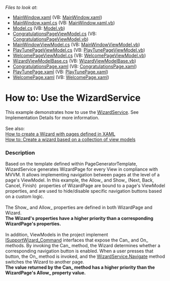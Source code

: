 <!-- default file list -->
*Files to look at*:

* [MainWindow.xaml](./CS/VM-DrivenWizard/MainWindow.xaml) (VB: [MainWindow.xaml](./VB/VM-DrivenWizard/MainWindow.xaml))
* [MainWindow.xaml.cs](./CS/VM-DrivenWizard/MainWindow.xaml.cs) (VB: [MainWindow.xaml.vb](./VB/VM-DrivenWizard/MainWindow.xaml.vb))
* [Model.cs](./CS/VM-DrivenWizard/Model/Model.cs) (VB: [Model.vb](./VB/VM-DrivenWizard/Model/Model.vb))
* [CongratulationsPageViewModel.cs](./CS/VM-DrivenWizard/ViewModels/CongratulationsPageViewModel.cs) (VB: [CongratulationsPageViewModel.vb](./VB/VM-DrivenWizard/ViewModels/CongratulationsPageViewModel.vb))
* [MainWindowViewModel.cs](./CS/VM-DrivenWizard/ViewModels/MainWindowViewModel.cs) (VB: [MainWindowViewModel.vb](./VB/VM-DrivenWizard/ViewModels/MainWindowViewModel.vb))
* [PlayTunePageViewModel.cs](./CS/VM-DrivenWizard/ViewModels/PlayTunePageViewModel.cs) (VB: [PlayTunePageViewModel.vb](./VB/VM-DrivenWizard/ViewModels/PlayTunePageViewModel.vb))
* [WelcomePageViewModel.cs](./CS/VM-DrivenWizard/ViewModels/WelcomePageViewModel.cs) (VB: [WelcomePageViewModel.vb](./VB/VM-DrivenWizard/ViewModels/WelcomePageViewModel.vb))
* [WizardViewModelBase.cs](./CS/VM-DrivenWizard/ViewModels/WizardViewModelBase.cs) (VB: [WizardViewModelBase.vb](./VB/VM-DrivenWizard/ViewModels/WizardViewModelBase.vb))
* [CongratulationsPage.xaml](./CS/VM-DrivenWizard/Views/CongratulationsPage.xaml) (VB: [CongratulationsPage.xaml](./VB/VM-DrivenWizard/Views/CongratulationsPage.xaml))
* [PlayTunePage.xaml](./CS/VM-DrivenWizard/Views/PlayTunePage.xaml) (VB: [PlayTunePage.xaml](./VB/VM-DrivenWizard/Views/PlayTunePage.xaml))
* [WelcomePage.xaml](./CS/VM-DrivenWizard/Views/WelcomePage.xaml) (VB: [WelcomePage.xaml](./VB/VM-DrivenWizard/Views/WelcomePage.xaml))
<!-- default file list end -->
# How to: Use the WizardService


This example demonstrates how to use the <a href="https://documentation.devexpress.com/#WPF/CustomDocument116321">WizardService</a>. See Implementation Details for more information.<br><br>See also:<br><a href="https://www.devexpress.com/Support/Center/p/T415416">How to create a Wizard with pages defined in XAML</a><br><a href="https://www.devexpress.com/Support/Center/p/T415475">How to: Create a wizard based on a collection of view models</a>


<h3>Description</h3>

<p>Based on&nbsp;the template defined within PageGeneratorTemplate, WizardService generates WizardPage for every View in compliance&nbsp;with MVVM. It allows implementing navigation between pages at the level of a page's ViewModel.&nbsp;In this example, the Allow_ and Show_ (Next, Back, Cancel, Finish) &nbsp;properties of WizardPage are bound to a page's ViewModel properties, and are used to hide/disable specific navigation buttons based on a custom logic.<br><br>The Show_ and Allow_ properties are defined in both WizardPage and Wizard.<br><strong>The Wizard's properties have a higher priority than a corresponding WizardPage's properties.</strong><br><br>In addition, ViewModels in the project&nbsp;implement <a href="https://documentation.devexpress.com/#CoreLibraries/clsDevExpressMvvmISupportWizardNextCommandtopic">ISupportWizard_Command</a>&nbsp;interfaces&nbsp;that expose the Can_ and On_ methods. By invoking the Can_ method, the Wizard determines whether a corresponding navigation button is enabled. When a user presses that button, the On_ method is invoked, and the <a href="https://documentation.devexpress.com/WPF/DevExpressXpfControlsWizardService_Navigatetopic.aspx">WizardService.Navigate</a>&nbsp;method switches the Wizard to another page.<br><strong>The value returned by the Can_ method has a higher priority than the WizardPage's Allow_ property value.</strong></p>
<br><br>

<br/>


